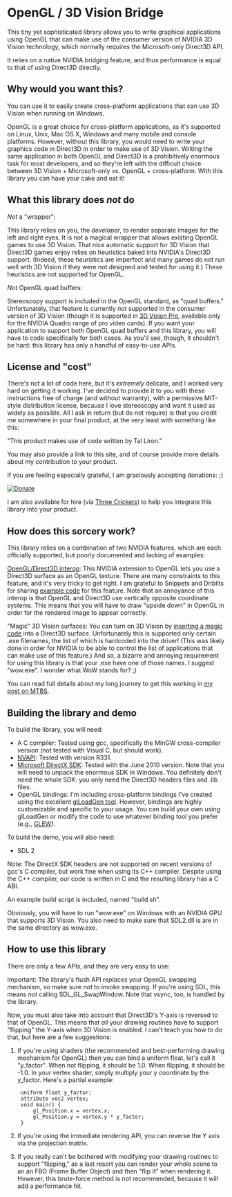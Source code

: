 OpenGL / 3D Vision Bridge
=========================

This tiny yet sophisticated library allows you to write graphical applications using OpenGL that can make
use of the consumer version of NVIDIA 3D Vision technology, which normally requires the Microsoft-only
Direct3D API.

It relies on a native NVIDIA bridging feature, and thus performance is equal to that of using Direct3D
directly.

Why would you want this?
------------------------

You can use it to easily create cross-platform applications that can use 3D Vision when running on Windows.

OpenGL is a great choice for cross-platform applications, as it's supported on Linux, Unix, Mac OS X, Windows
and many mobile and console platforms. However, without this library, you would need to write your graphics
code in Direct3D in order to make use of 3D Vision. Writing the same application in both OpenGL and Direct3D
is a prohibitively enormous task for most developers, and so they're left with the difficult choice between
3D Vision + Microsoft-only vs. OpenGL + cross-platform. With this library you can have your cake and eat
it!

What this library does *not* do
-------------------------------

*Not* a "wrapper":

This library relies on you, the *developer*, to render separate images for the left and right eyes. It is not
a magical wrapper that allows existing OpenGL games to use 3D Vision. That nice automatic support for 3D Vision
that Direct3D games enjoy relies on heuristics baked into NVIDIA's Direct3D support. (Indeed, these heuristics
are imperfect and many games do not run well with 3D Vision if they were not designed and tested for using it.)
These heuristics are not supported for OpenGL.

*Not* OpenGL quad buffers:

Stereoscopy support is included in the OpenGL standard, as "quad buffers." Unfortunately, that feature is
currently *not* supported in the consumer version of 3D Vision (though it is supported in [3D Vision Pro](http://www.nvidia.com/object/quadro_stereo_technology.html),
available only for the NVIDIA Quadro range of pro video cards). If you want your application to support both
OpenGL quad buffers and this library, you will have to code specifically for both cases. As you'll see, though,
it shouldn't be hard: this library has only a handful of easy-to-use APIs.

License and "cost"
------------------

There's not a lot of code here, but it's *extremely* delicate, and I worked very hard on getting it working.
I've decided to provide it to you with these instructions free of charge (and without warranty), with a
permissive MIT-style distribution license, because I love stereoscopy and want it used as widely as possible.
All I ask in return (but do not require) is that you credit me somewhere in your final product, at the very
least with something like this:

"This product makes use of code written by Tal Liron."

You may also provide a link to this site, and of course provide more details about my contribution to your
product. 

If you are feeling especially grateful, I am graciously accepting donations: ;)

[![Donate](https://www.paypalobjects.com/en_US/i/btn/btn_donate_LG.gif)](https://www.paypal.com/cgi-bin/webscr?cmd=_s-xclick&hosted_button_id=NQXC28JYKUKH2)

I am also available for hire (via [Three Crickets](http://threecrickets.com/)) to help you integrate this library into your product. 

How does this sorcery work?
---------------------------

This library relies on a combination of two NVIDIA features, which are each officially supported, but
poorly documented and lacking of examples:

[OpenGL/Direct3D interop](http://developer.download.nvidia.com/opengl/specs/WGL_NV_DX_interop.txt):
This NVIDIA extension to OpenGL lets you use a Direct3D surface as an OpenGL texture. There are many constraints
to this feature, and it's very tricky to get right. I am grateful to Snippets and Driblits for sharing [example code](https://sites.google.com/site/snippetsanddriblits/OpenglDxInterop)
for this feature. Note that an annoyance of this interop is that OpenGL and Direct3D use vertically opposite
coordinate systems. This means that you will have to draw "upside down" in OpenGL in order for the rendered image
to appear correctly. 

"Magic" 3D Vision surfaces: You can turn on 3D Vision by [inserting a magic code](http://developer.download.nvidia.com/presentations/2009/GDC/GDC09-3DVision-The_In_and_Out.pdf)
into a Direct3D surface.  Unfortunately this is supported only certain .exe filenames, the list of which is
hardcoded into the driver! (This was likely done in order for NVIDIA to be able to control the list of
applications that can make use of this feature.) And so, a bizarre and annoying requirement for using this
library is that your .exe have one of those names. I suggest "wow.exe". I wonder what WoW stands for? ;)

You can read full details about my long journey to get this working in [my post on MTBS](http://www.mtbs3d.com/phpbb/viewtopic.php?f=105&t=16310&p=97553).

Building the library and demo
-----------------------------

To build the library, you will need:

* A C compiler: Tested using gcc, specifically the MinGW cross-compiler version (not tested with Visual C, but
should work).
* [NVAPI](https://developer.nvidia.com/nvapi): Tested with version R331.
* [Microsoft DirectX SDK](http://www.microsoft.com/en-us/download/details.aspx?id=6812): Tested with the June
2010 version. Note that you will need to unpack the enormous SDK in Windows. You definitely don't need the whole
SDK: you only need the Direct3D headers files and .lib files.
* OpenGL bindings: I'm including cross-platform bindings I've created using the excellent [glLoadGen tool](https://bitbucket.org/alfonse/glloadgen/wiki/Home).
However, bindings are highly customizable and specific to your usage. You can build your own using glLoadGen
or modify the code to use whatever binding tool you prefer (e.g., [GLEW](http://glew.sourceforge.net/)).

To build the demo, you will also need:

* SDL 2

Note: The DirectX SDK headers are not supported on recent versions of gcc's C compiler, but work fine when using
its C++ compiler. Despite using the C++ compiler, our code is written in C and the resulting library has a C ABI.

An example build script is included, named "build.sh".

Obviously, you will have to run "wow.exe" on Windows with an NVIDIA GPU that supports 3D Vision. You also need to
make sure that SDL2.dll is are in the same directory as wow.exe.

How to use this library
-----------------------

There are only a few APIs, and they are very easy to use:

Important: The library's flush API *replaces* your OpenGL swapping mechanism, so make sure *not* to invoke
swapping. If you're using SDL, this means *not* calling SDL_GL_SwapWindow. Note that vsync, too, is handled
by the library.

Now, you must also take into account that Direct3D's Y-axis is reversed to that of OpenGL. This means that
*all* your drawing routines have to support "flipping" the Y-axis when 3D Vision is enabled. I can't teach you
how to do that, but here are a few suggestions:

1. If you're using shaders (the recommended and best-performing drawing mechanism for OpenGL) then you can
bind a uniform float, let's call it "y\_factor". When not flipping, it should be 1.0. When flipping, it should
be -1.0. In your vertex shader, simply multiply your y coordinate by the y_factor. Here's a partial example:

		uniform float y_factor;
		attribute vec2 vertex;
		void main() {
			gl_Position.x = vertex.x;
			gl_Position.y = vertex.y * y_factor;
		}

2. If you're using the immediate rendering API, you can reverse the Y axis via the projection matrix.

3. If you really can't be bothered with modifying your drawing routines to support "flipping," as a last
resort you can render your whole scene to an an FBO (Frame Buffer Object) and then "flip it" when rendering
it. However, this brute-force method is not recommended, because it will add a performance hit.
